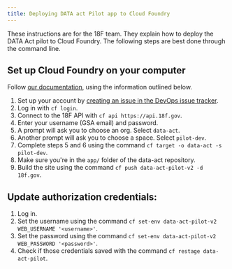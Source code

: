 ```yaml
---
title: Deploying DATA act Pilot app to Cloud Foundry
---
```

These instructions are for the 18F team. They explain how to deploy the DATA Act pilot to Cloud Foundry. The following steps are best done through the command line. 

## Set up Cloud Foundry on your computer
Follow [our documentation](https://docs.18f.gov/getting-started/setup/), using the  information outlined below.

1. Set up your account by [creating an issue in the DevOps issue tracker](https://github.com/18F/DevOps/issues/new). 
2. Log in with `cf login`.
3. Connect to the 18F API with `cf api https://api.18f.gov`.
4. Enter your username (GSA email) and password.
5. A prompt will ask you to choose an org. Select `data-act`.
6. Another prompt will ask you to choose a space. Select `pilot-dev`.
7. Complete steps 5 and 6 using the command `cf target -o data-act -s pilot-dev`.
8. Make sure you're in the `app/` folder of the data-act repository.
9. Build the site using the command `cf push data-act-pilot-v2 -d 18f.gov`.

## Update authorization credentials: 
1. Log in.
2. Set the username using the command `cf set-env data-act-pilot-v2  WEB_USERNAME '<username>'`.
3. Set the password using the command  `cf set-env data-act-pilot-v2  WEB_PASSWORD '<password>'`.
4. Check if those credentials saved with the command `cf restage data-act-pilot`.



